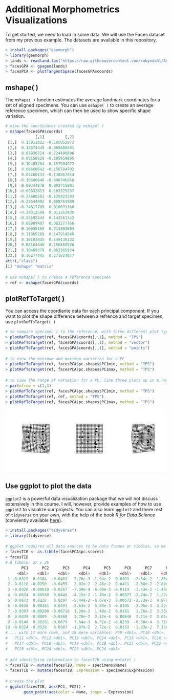 # Additional Morphometrics Visualizations

To get started, we need to load in some data. We will use the Faces dataset from my previous example. The datasets are available in this repository.

````R
> install.packages("geomorph")
> library(geomorph)
> lands <- readland.tps("https://raw.githubusercontent.com/robyndahl/AdvancedPaleobiology/master/Lectures/landmarks.tps", specID = "ID")
> facesGPA <- gpagen(lands)
> facesPCA <- plotTangentSpace(facesGPA$coords)
````

## mshape( )

The `mshape( )` function estimates the average landmark coordinates for a set of aligned specimens. You can use `mshape( )` to create an average reference specimen, which can then be used to show specific shape variation.

````R
# view the coordinates created by mshape( )
> mshape(facesGPA$coords)
             [,1]         [,2]
 [1,]  0.13912822 -0.285952973
 [2,]  0.15374449 -0.069408491
 [3,]  0.07936724 -0.224496806
 [4,]  0.09158629 -0.105959895
 [5,]  0.10485204 -0.157994972
 [6,]  0.08660642 -0.156784702
 [7,]  0.07260133 -0.138867654
 [8,] -0.10600640 -0.096746050
 [9,] -0.09344878  0.002715881
[10,] -0.09832813  0.102225237
[11,] -0.24686581 -0.125423293
[12,] -0.22644902  0.008761989
[13,] -0.24617789  0.010031166
[14,] -0.29313599  0.011263435
[15,] -0.23592443  0.142561342
[16,]  0.08989407  0.083277766
[17,]  0.10035169  0.213301603
[18,]  0.11805269  0.147914546
[19,]  0.10103935  0.149130132
[20,]  0.08164440  0.156460926
[21,]  0.16469379  0.062365934
[22,]  0.16277445  0.271624877
attr(,"class")
[1] "mshape" "matrix"

# use mshape( ) to create a reference specimen
> ref <- mshape(facesGPA$coords)
````

## plotRefToTarget( )

You can access the coordiante data for each principal component. If you want to plot the shape difference between a refrence and target specimen, use `plotRefToTarget( )` 

````R
# to compare specimen 1 to the reference, with three different plot types
> plotRefToTarget(ref, facesGPA$coords[,,1], method = "TPS")
> plotRefToTarget(ref, facesGPA$coords[,,1], method = "vector")
> plotRefToTarget(ref, facesGPA$coords[,,1], method = "points")

# to view the minimum and maximum variation for a PC
> plotRefToTarget(ref, facesPCA$pc.shapes$PC1min, method = "TPS")
> plotRefToTarget(ref, facesPCA$pc.shapes$PC1max, method = "TPS")

# to view the range of variation for a PC, line three plots up in a row
> par(mfrow = c(1,3)
> plotRefToTarget(ref, facesPCA$pc.shapes$PC1min, method = "TPS")
> plotRefToTarget(ref, ref, method = "TPS")
> plotRefToTarget(ref, facesPCA$pc.shapes$PC1max, method = "TPS")
````
![PC1 min and max](/Images/plotRef.png)

## Use ggplot to plot the data

`ggplot2` is a powerful data visualization package that we will not discuss extensively in this course. I will, however, provide examples of how to use `ggplot2` to visualize our projects. You can also learn `ggplot2` and there rest of `tidyverse` on your own, with the help of the book *R for Data Science* (conviently available [here](https://r4ds.had.co.nz/)).

````R
> install.packages("tidyverse")
> library(tidyverse)

# ggplot requires all data sources to be data frames or tibbles, so we need convert our data
> facesTIB <- as.tibble(facesPCA$pc.scores)
> facesTIB
# A tibble: 27 x 26
       PC1      PC2      PC3      PC4      PC5      PC6      PC7      PC8
     <dbl>    <dbl>    <dbl>    <dbl>    <dbl>    <dbl>    <dbl>    <dbl>
 1 -0.0315  0.0184  -0.0402   7.76e-3 -1.94e-2  0.0321  -2.54e-2  1.86e-5
 2  0.0116 -0.0250  -0.0455   2.02e-2 -2.46e-2  0.0411  -2.68e-2 -2.80e-2
 3 -0.0328 -0.00610 -0.0267  -7.39e-4 -6.99e-3 -0.0119  -1.43e-2 -1.45e-2
 4 -0.0624  0.00560  0.0445  -4.15e-2 -1.40e-2  0.00977 -2.24e-2  1.22e-2
 5  0.0673  0.0128   0.0397  -5.44e-2 -6.07e-3  0.00572 -2.73e-3  4.87e-4
 6 -0.0638  0.00361  0.0491  -2.63e-2  5.89e-3 -0.0195  -2.95e-3 -3.22e-3
 7 -0.0397 -0.00280 -0.00718  1.20e-2  1.40e-2  0.0181   1.76e-2  3.55e-2
 8  0.0438 -0.0889  -0.0368   3.70e-2  2.12e-4  0.00646  2.71e-2  2.61e-2
 9 -0.0140  0.00281 -0.0879   7.64e-3  6.32e-2 -0.0259  -6.58e-4  3.31e-3
10 -0.0224 -0.0520   0.0387  -1.87e-2  2.72e-2  0.0153  -1.83e-2  7.13e-3
# ... with 17 more rows, and 18 more variables: PC9 <dbl>, PC10 <dbl>,
#   PC11 <dbl>, PC12 <dbl>, PC13 <dbl>, PC14 <dbl>, PC15 <dbl>, PC16 <dbl>,
#   PC17 <dbl>, PC18 <dbl>, PC19 <dbl>, PC20 <dbl>, PC21 <dbl>, PC22 <dbl>,
#   PC23 <dbl>, PC24 <dbl>, PC25 <dbl>, PC26 <dbl>

# add identifying information to facesTIB using mutate( )
> facesTIB <- mutate(facesTIB, Name = specimens$Name)
> facesTIB <- mutate(facesTIB, Expression = specimens$Expression)

# create the plot
> ggplot(facesTIB, aes(PC1, PC2)) +
        geom_point(aes(color = Name, shape = Expression)
````
 
